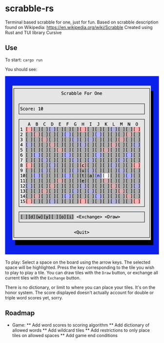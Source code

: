 # scrabble-rs

Terminal based scrabble for one, just for fun. Based on scrabble description found on Wikipedia: https://en.wikipedia.org/wiki/Scrabble
Created using Rust and TUI library Cursive

## Use
To start:
`cargo run`

You should see:

![scrabble gui](https://raw.githubusercontent.com/ccpowers/scrabble-rs/main/scrabble-rs.png)

To play:
Select a space on the board using the arrow keys. The selected space will be highlighted. Press the key corresponding to the tile you wish to play to play a tile. You can draw tiles with the `Draw` button, or exchange all current tiles with the `Exchange` button.

There is no dictionary, or limit to where you can place your tiles. It's on the honor system. The score displayed doesn't actually account for double or triple word scores yet, sorry.

## Roadmap

* Game:
 ** Add word scores to scoring algorithm
 ** Add dictionary of allowed words
 ** Add wildcard tiles
 ** Add restrictions to only place tiles on allowed spaces
 ** Add game end conditions
